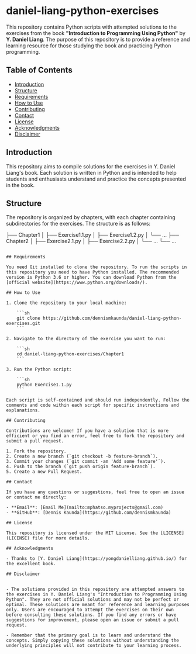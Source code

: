 # daniel-liang-python-exercises

This repository contains Python scripts with attempted solutions to the exercises from the book **"Introduction to Programming Using Python"** by **Y. Daniel Liang**. The purpose of this repository is to provide a reference and learning resource for those studying the book and practicing Python programming.


## Table of Contents

- [Introduction](#introduction)
- [Structure](#structure)
- [Requirements](#requirements)
- [How to Use](#how-to-use)
- [Contributing](#contributing)
- [Contact](#contact)
- [License](#license)
- [Acknowledgments](#acknowledgments)
- [Disclaimer](#disclaimer)

## Introduction

This repository aims to compile solutions for the exercises in Y. Daniel Liang's book. Each solution is written in Python and is intended to help students and enthusiasts understand and practice the concepts presented in the book.

## Structure

The repository is organized by chapters, with each chapter containing subdirectories for the exercises. The structure is as follows:

├── Chapter1
│   ├── Exercise1.1.py
│   ├── Exercise1.2.py
│   └── ...
├── Chapter2
│   ├── Exercise2.1.py
│   ├── Exercise2.2.py
│   └── ...
└── ...
```

## Requirements

You need Git installed to clone the repository. To run the scripts in this repository you need to have Python installed. The recommended version is Python 3.6 or higher. You can download Python from the [official website](https://www.python.org/downloads/).

## How to Use

1. Clone the repository to your local machine:

    ```sh
    git clone https://github.com/dennismkaunda/daniel-liang-python-exercises.git
    ```

2. Navigate to the directory of the exercise you want to run:

    ```sh
    cd daniel-liang-python-exercises/Chapter1
    ```

3. Run the Python script:

    ```sh
    python Exercise1.1.py
    ```

Each script is self-contained and should run independently. Follow the comments and code within each script for specific instructions and explanations.

## Contributing

Contributions are welcome! If you have a solution that is more efficient or you find an error, feel free to fork the repository and submit a pull request.

1. Fork the repository.
2. Create a new branch (`git checkout -b feature-branch`).
3. Commit your changes (`git commit -am 'Add some feature'`).
4. Push to the branch (`git push origin feature-branch`).
5. Create a new Pull Request.

## Contact

If you have any questions or suggestions, feel free to open an issue or contact me directly:

- **Email**: [Email Me](mailto:mphatso.myprojects@gmail.com)
- **GitHub**: [Dennis Kaunda](https://github.com/dennismkaunda)

## License

This repository is licensed under the MIT License. See the [LICENSE](LICENSE) file for more details.

## Acknowledgments

- Thanks to [Y. Daniel Liang](https://yongdanielliang.github.io/) for the excellent book.

## Disclaimer


- The solutions provided in this repository are attempted answers to the exercises in Y. Daniel Liang's "Introduction to Programming Using Python". They are not official solutions and may not be perfect or optimal. These solutions are meant for reference and learning purposes only. Users are encouraged to attempt the exercises on their own before consulting these solutions. If you find any errors or have suggestions for improvement, please open an issue or submit a pull request.

- Remember that the primary goal is to learn and understand the concepts. Simply copying these solutions without understanding the underlying principles will not contribute to your learning process.

